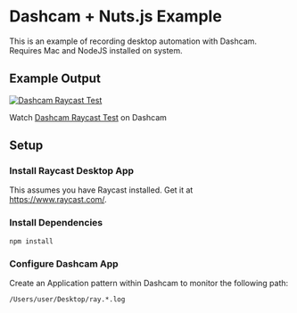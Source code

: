 # Dashcam + Nuts.js Example

This is an example of recording desktop automation with Dashcam. Requires Mac and NodeJS installed on system.

## Example Output

[![Dashcam Raycast Test](https://replayable-api-production.herokuapp.com/replay/6552bb03c4eea500634c3b4d/gif?shareKey=1KU3FABHzHW6zFRYp5kemg)](https://app.dashcam.io/replay/6552bb03c4eea500634c3b4d?share=1KU3FABHzHW6zFRYp5kemg)

Watch [Dashcam Raycast Test](https://app.dashcam.io/replay/6552bb03c4eea500634c3b4d?share=1KU3FABHzHW6zFRYp5kemg) on Dashcam

## Setup

### Install Raycast Desktop App

This assumes you have Raycast installed. Get it at https://www.raycast.com/.

### Install Dependencies

```
npm install
```

### Configure Dashcam App

Create an Application pattern within Dashcam to monitor the following path:

```
/Users/user/Desktop/ray.*.log
```
